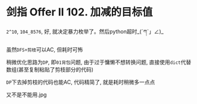 # 剑指 Offer II 102. 加减的目标值

`2^10`, `104_8576`, 好, 就决定暴力枚举了。然后python超时\_(ˊཀˋ」∠)_

虽然`DFS+剪枝`可以AC, 但耗时可怖

稍微优化思路为`DP`, 即`01背包`问题, 由于过于慵懒不想转换问题, 直接使用`dict`代替数组(甚至复制粘贴了剪枝部分的代码)

`DP`下去掉剪枝的代码也能AC, 代码精简了, 就是耗时稍微多一点点

又不是不能用.jpg
